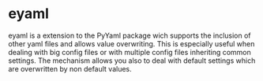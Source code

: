 # eyaml

eyaml is a extension to the PyYaml package wich supports the inclusion of other yaml files and allows value overwriting.
This is especially useful when dealing with big config files or with multiple config files inheriting common settings.
The mechanism allows you also to deal with default settings which are overwritten by non default values.

